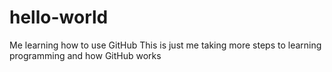 # hello-world
Me learning how to use GitHub
This is just me taking more steps to learning programming and how GitHub works
